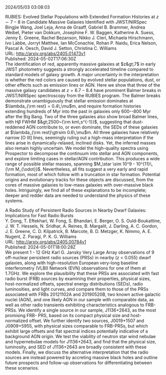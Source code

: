 2024/05/03 03:08:03  

RUBIES: Evolved Stellar Populations with Extended Formation Histories at
  $z \sim 7-8$ in Candidate Massive Galaxies Identified with JWST/NIRSpec  
Bingjie Wang, Joel Leja, Anna de Graaff, Gabriel B. Brammer, Andrea Weibel, Pieter van Dokkum, Josephine F. W. Baggen, Katherine A. Suess, Jenny E. Greene, Rachel Bezanson, Nikko J. Cleri, Michaela Hirschmann, Ivo Labbe, Jorryt Matthee, Ian McConachie, Rohan P. Naidu, Erica Nelson, Pascal A. Oesch, David J. Setton, Christina C. Williams  
URL: http://arxiv.org/abs/2405.01473v1  
Published: 2024-05-02T17:06:30Z  
  The identification of red, apparently massive galaxies at $z&gt;7$ in early JWST photometry suggests a strongly accelerated timeline compared to standard models of galaxy growth. A major uncertainty in the interpretation is whether the red colors are caused by evolved stellar populations, dust, or other effects such as emission lines or AGN. Here we show that three of the massive galaxy candidates at $z=6.7-8.4$ have prominent Balmer breaks in JWST/NIRSpec spectroscopy from the RUBIES program. The Balmer breaks demonstrate unambiguously that stellar emission dominates at $\lambda_{\rm rest} = 0.4\,\mu$m, and require formation histories extending hundreds of Myr into the past in galaxies only 600--800 Myr after the Big Bang. Two of the three galaxies also show broad Balmer lines, with H$\beta$ FWHM $&gt;2500~{\rm km\,s^{-1}}$, suggesting that dust-reddened AGN contribute to, or even dominate, the SEDs of these galaxies at $\lambda_{\rm rest}\gtrsim 0.6\,\mu$m. All three galaxies have relatively narrow [O III] lines, seemingly ruling out a high-mass interpretation if the lines arise in dynamically-relaxed, inclined disks. Yet, the inferred masses also remain highly uncertain. We model the high-quality spectra using Prospector to decompose the continuum into stellar and AGN components, and explore limiting cases in stellar/AGN contribution. This produces a wide range of possible stellar masses, spanning $M_\star \sim 10^9 - 10^{11}\,{\rm M_{\odot}}$. Nevertheless, all fits suggest a very early and rapid formation, most of which follow with a truncation in star formation. Potential origins and evolutionary tracks for these objects are discussed, from the cores of massive galaxies to low-mass galaxies with over-massive black holes. Intriguingly, we find all of these explanations to be incomplete; deeper and redder data are needed to understand the physics of these systems.   

A Radio Study of Persistent Radio Sources in Nearby Dwarf Galaxies:
  Implications for Fast Radio Bursts  
Y. Dong, T. Eftekhari, W. Fong, S. Bhandari, E. Berger, O. S. Ould-Boukattine, J. W. T. Hessels, N. Sridhar, A. Reines, B. Margalit, J. Darling, A. C. Gordon, J. E. Greene, C. D. Kilpatrick, B. Marcote, B. D. Metzger, K. Nimmo, A. E. Nugent, Z. Paragi, P. K. G. Williams  
URL: http://arxiv.org/abs/2405.00784v1  
Published: 2024-05-01T18:00:28Z  
  We present 1 - 12 GHz Karl G. Jansky Very Large Array observations of 9 off-nuclear persistent radio sources (PRSs) in nearby (z &lt; 0.055) dwarf galaxies, along with high-resolution European very-long baseline interferometry (VLBI) Network (EVN) observations for one of them at 1.7GHz. We explore the plausibility that these PRSs are associated with fast radio burst (FRB) sources by examining their properties, physical sizes, host-normalized offsets, spectral energy distributions (SEDs), radio luminosities, and light curves, and compare them to those of the PRSs associated with FRBs 20121102A and 20190520B, two known active galactic nuclei (AGN), and one likely AGN in our sample with comparable data, as well as other radio transients exhibiting characteristics analogous to FRB-PRSs. We identify a single source in our sample, J1136+2643, as the most promising FRB- PRS, based on its compact physical size and host-normalized offset. We further identify two sources, J0019+1507 and J0909+5955, with physical sizes comparable to FRB-PRSs, but which exhibit large offsets and flat spectral indices potentially indicative of a background AGN origin. We test the viability of neutron star wind nebulae and hypernebulae models for J1136+2643, and find that the physical size, luminosity, and SED of J1136+2643 are broadly consistent with these models. Finally, we discuss the alternative interpretation that the radio sources are instead powered by accreting massive black holes and outline future prospects and follow-up observations for differentiating between these scenarios.   

